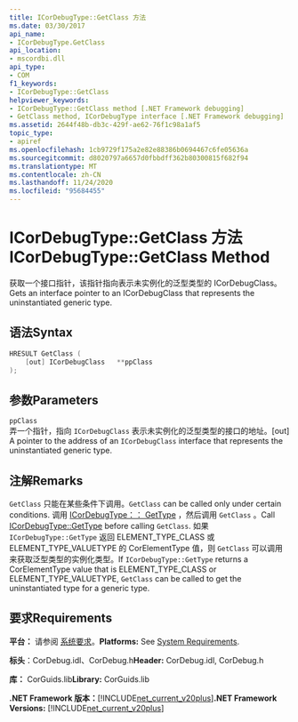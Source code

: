 ```yaml
---
title: ICorDebugType::GetClass 方法
ms.date: 03/30/2017
api_name:
- ICorDebugType.GetClass
api_location:
- mscordbi.dll
api_type:
- COM
f1_keywords:
- ICorDebugType::GetClass
helpviewer_keywords:
- ICorDebugType::GetClass method [.NET Framework debugging]
- GetClass method, ICorDebugType interface [.NET Framework debugging]
ms.assetid: 2644f48b-db3c-429f-ae62-76f1c98a1af5
topic_type:
- apiref
ms.openlocfilehash: 1cb9729f175a2e82e88386b0694467c6fe05636a
ms.sourcegitcommit: d8020797a6657d0fbbdff362b80300815f682f94
ms.translationtype: MT
ms.contentlocale: zh-CN
ms.lasthandoff: 11/24/2020
ms.locfileid: "95684455"
---
```

# <a name="icordebugtypegetclass-method"></a><span data-ttu-id="c92db-102">ICorDebugType::GetClass 方法</span><span class="sxs-lookup"><span data-stu-id="c92db-102">ICorDebugType::GetClass Method</span></span>

<span data-ttu-id="c92db-103">获取一个接口指针，该指针指向表示未实例化的泛型类型的 ICorDebugClass。</span><span class="sxs-lookup"><span data-stu-id="c92db-103">Gets an interface pointer to an ICorDebugClass that represents the uninstantiated generic type.</span></span>  
  
## <a name="syntax"></a><span data-ttu-id="c92db-104">语法</span><span class="sxs-lookup"><span data-stu-id="c92db-104">Syntax</span></span>  
  
```cpp  
HRESULT GetClass (  
    [out] ICorDebugClass   **ppClass  
);  
```  
  
## <a name="parameters"></a><span data-ttu-id="c92db-105">参数</span><span class="sxs-lookup"><span data-stu-id="c92db-105">Parameters</span></span>  

 `ppClass`  
 <span data-ttu-id="c92db-106">弄一个指针，指向 `ICorDebugClass` 表示未实例化的泛型类型的接口的地址。</span><span class="sxs-lookup"><span data-stu-id="c92db-106">[out] A pointer to the address of an `ICorDebugClass` interface that represents the uninstantiated generic type.</span></span>  
  
## <a name="remarks"></a><span data-ttu-id="c92db-107">注解</span><span class="sxs-lookup"><span data-stu-id="c92db-107">Remarks</span></span>  

 <span data-ttu-id="c92db-108">`GetClass` 只能在某些条件下调用。</span><span class="sxs-lookup"><span data-stu-id="c92db-108">`GetClass` can be called only under certain conditions.</span></span> <span data-ttu-id="c92db-109">调用 [ICorDebugType：： GetType](icordebugtype-gettype-method.md) ，然后调用 `GetClass` 。</span><span class="sxs-lookup"><span data-stu-id="c92db-109">Call [ICorDebugType::GetType](icordebugtype-gettype-method.md) before calling `GetClass`.</span></span> <span data-ttu-id="c92db-110">如果 `ICorDebugType::GetType` 返回 ELEMENT_TYPE_CLASS 或 ELEMENT_TYPE_VALUETYPE 的 CorElementType 值，则 `GetClass` 可以调用来获取泛型类型的实例化类型。</span><span class="sxs-lookup"><span data-stu-id="c92db-110">If `ICorDebugType::GetType` returns a CorElementType value that is ELEMENT_TYPE_CLASS or ELEMENT_TYPE_VALUETYPE, `GetClass` can be called to get the uninstantiated type for a generic type.</span></span>  
  
## <a name="requirements"></a><span data-ttu-id="c92db-111">要求</span><span class="sxs-lookup"><span data-stu-id="c92db-111">Requirements</span></span>  

 <span data-ttu-id="c92db-112">**平台：** 请参阅 [系统要求](../../get-started/system-requirements.md)。</span><span class="sxs-lookup"><span data-stu-id="c92db-112">**Platforms:** See [System Requirements](../../get-started/system-requirements.md).</span></span>  
  
 <span data-ttu-id="c92db-113">**标头**：CorDebug.idl、CorDebug.h</span><span class="sxs-lookup"><span data-stu-id="c92db-113">**Header:** CorDebug.idl, CorDebug.h</span></span>  
  
 <span data-ttu-id="c92db-114">**库：** CorGuids.lib</span><span class="sxs-lookup"><span data-stu-id="c92db-114">**Library:** CorGuids.lib</span></span>  
  
 <span data-ttu-id="c92db-115">**.NET Framework 版本：**[!INCLUDE[net_current_v20plus](../../../../includes/net-current-v20plus-md.md)]</span><span class="sxs-lookup"><span data-stu-id="c92db-115">**.NET Framework Versions:** [!INCLUDE[net_current_v20plus](../../../../includes/net-current-v20plus-md.md)]</span></span>
